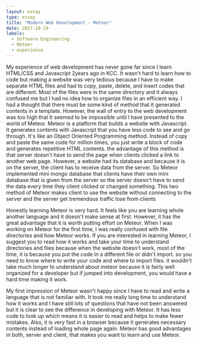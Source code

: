 ```yaml
---
layout: essay
type: essay
title: "Modern Web Development - Meteor"
date: 2017-10-19
labels:
  - Software Engineering
  - Meteor
  - experience
---
```


<t/>My experience of web development has never gone far since I learn HTML/CSS and Javascript 2years ago in KCC. It wasn't hard to learn how to code but making a website was very tedious because I have to make separate HTML files and had to copy, paste, delete, and insert codes that are different. Most of the files were in the same directory and it always confused me but I had no idea how to organize files in an efficient way. I had a thought that there must be some kind of method that it generated contents in a template. However, the wall of entry to the web development was too high that It seemed to be impossible until I have presented to the world of Meteor. 
Meteor is a platform that builds a website with Javascript. It generates contents with Javascript that you have less code to see and go through. It's like an Object Oriented Programming method. Instead of copy and paste the same code for million times, you just write a block of code and generates repetitive HTML contents. the advantage of this method is that server doesn't have to send the page when clients clicked a link to another web page. However, a website had its database and because it is on the server, the client has to receive data from the server. So Meteor implemented mini mongo database that clients have their own mini database that is given from the server so the server doesn't have to send the data every time they client clicked or changed something. This two method of Meteor makes client to use the website without connecting to the server and the server get tremendous traffic lose from clients 

<t/>Honestly learning Meteor is very hard. It feels like you are learning whole another language and it doesn't make sense at first. However, it has the great advantage that it is worth putting effort on Meteor. When I was working on Meteor for the first time, I was really confused with file directories and how Meteor works. If you are interested in learning Meteor, I suggest you to read how it works and take your time to understand directories and files because when the website doesn't work, most of the time, it is because you put the code in a different file or didn't import.  so you need to know where to write your code and where to import files. it wouldn't take much longer to understand about meteor because it is fairly well organized for a developer but if jumped into development, you would have a hard time making it work.

<t/>My first impression of Meteor wasn't happy since I have to read and write a language that is not familiar with. It took me really long time to understand how it works and I have still lots of questions that have not been answered but it is clear to see the difference in developing with Meteor. It has less code to look up which means it is easier to read and helps to make fewer mistakes. Also, it is very fast in a browser because it generates necessary contents instead of loading whole page again.  Meteor has good advantages in both, server and client, that makes you want to learn  and use Meteor.
